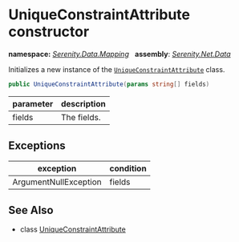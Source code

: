 # UniqueConstraintAttribute constructor
**namespace:** *[Serenity.Data.Mapping](../../README.md#serenity.data.mapping-namespace)*   **assembly**: *[Serenity.Net.Data](../../README.md)*

Initializes a new instance of the [`UniqueConstraintAttribute`](../UniqueConstraintAttribute.md) class.

```csharp
public UniqueConstraintAttribute(params string[] fields)
```

| parameter | description |
| --- | --- |
| fields | The fields. |

## Exceptions

| exception | condition |
| --- | --- |
| ArgumentNullException | fields |

## See Also

* class [UniqueConstraintAttribute](../UniqueConstraintAttribute.md)